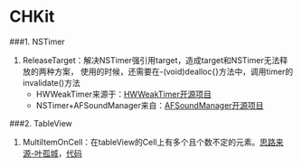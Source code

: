 # CHKit

###1. NSTimer
1. ReleaseTarget：解决NSTimer强引用target，造成target和NSTimer无法释放的两种方案，
使用的时候，还需要在-(void)dealloc{}方法中，调用timer的invalidate()方法
	* HWWeakTimer来源于：[HWWeakTimer开源项目](https://github.com/ChatGame/HWWeakTimer)
	* NSTimer+AFSoundManager来自：[AFSoundManager开源项目](https://github.com/AlvaroFranco/AFSoundManager)
	
###2. TableView
1. MultiItemOnCell：在tableView的Cell上有多个且个数不定的元素。[思路来源-叶孤城](http://reviewcode.cn/article.html?reviewId=15&url_type=39&object_type=webpage&pos=1)，[代码](https://github.com/zangqilong198812/MultiButtonTutorial)